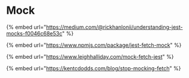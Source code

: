 # Mock

{% embed url="https://medium.com/@rickhanlonii/understanding-jest-mocks-f0046c68e53c" %}

{% embed url="https://www.npmjs.com/package/jest-fetch-mock" %}

{% embed url="https://www.leighhalliday.com/mock-fetch-jest" %}

{% embed url="https://kentcdodds.com/blog/stop-mocking-fetch" %}

